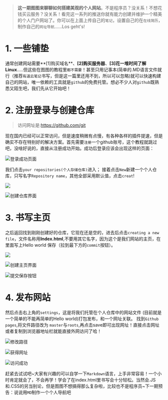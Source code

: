 >**这一期图图来聊聊如何搭建美观的个人网站**。不是程序员？没关系！不想花钱买云服务？没关系！看完这一系列的推送你就有能力创建并维护一个精美的个人门户网站了。你可以在上面上传自己的`笔记`，设置自己的在`在线简历`，制作自己的`网址导航`......Los geht's!

# 1. 一些铺垫


通常创建网站需要**[1]购买域名**、**[2]购买服务器**、**[3]花一堆时间了解Linux**.....但这些在图图的教程里`都不需要`！甚至只用记事本(简单的.MD语言文件就行（推荐`有道云笔记`书写，但是这一篇里还用不到，所以可以忽略)就可以快速构建自己的网站，唯一依赖的工具就是`github`的免费托管。想必不少人对`github`既熟悉又陌生吧，我们先从它开始吧！

# 2. 注册登录与创建仓库
>访问网址是:https://github.com/git

现在国内已经可以正常访问，但是速度稍微有点慢，有各种各样的插件提速，但是确实不存在特别好的解决方案。首先需要`注册`一个github账号，这个教程就跳过吧，没啥好说的，直接从注册成功开始。成功后登录应该会出现这样的页面：

![登录成功页面](https://7475-tututong-1302752799.tcb.qcloud.la/MD%E5%9B%BE%E5%BA%8A/msedge_w0oNdFnwBm.png?sign=6b89a08919afff4c28955455086d8953&t=1596583587)

我们点击`your repositories(个人存储仓库)`进入；
接着点击`New`新建一个个人仓库，只写名字`Repository name`，其他全部采用默认值，点击`creat`!

![](https://7475-tututong-1302752799.tcb.qcloud.la/MD%E5%9B%BE%E5%BA%8A/3.png?sign=6b4b9a7271bff38b1f6ac5b6227e0bd0&t=1596583665)

![创建仓库界面](https://7475-tututong-1302752799.tcb.qcloud.la/MD%E5%9B%BE%E5%BA%8A/5.png?sign=8929502f0a513c992c30d8d23d716743&t=1596583357)

# 3. 书写主页

之后返回找到刚刚创建好的仓库，它现在还是空的，进去后点击`creating a new file`，文件名称用**Index.html**,不要用其它名字，因为这个是我们网站的主页，在里面写上Hello world 保存（拉到最下方的`commit`按钮）。

![](https://7475-tututong-1302752799.tcb.qcloud.la/MD%E5%9B%BE%E5%BA%8A/msedge_ujcNO5143V.png?sign=9ace7127e024d681dba61c0f7e843b48&t=1596583515)

![创建主页界面](https://7475-tututong-1302752799.tcb.qcloud.la/MD%E5%9B%BE%E5%BA%8A/msedge_8Xujwn5lJy.png?sign=faa2291405dd0cfb72b8799e564e16d7&t=1596583882)

![提交保存按钮](https://7475-tututong-1302752799.tcb.qcloud.la/MD%E5%9B%BE%E5%BA%8A/msedge_O2Of5lmFul.png?sign=40a1096ba8a5d2bf6fd9ecdccbf592d6&t=1596583942)

# 4. 发布网站

然后点击右上角的`settings`，这是将我们托管在个人仓库中的网站文件
(目前就是一个简单的不能再简单的Hello world)打包发布，和一个网址关联。
找到`Github pages`,将文件路径改为
`master`与`roots`,再点击save即可出现网址！直接点击网址或者复制到浏览器地址栏就能直接外网访问了哈！

![修改路径](https://7475-tututong-1302752799.tcb.qcloud.la/MD%E5%9B%BE%E5%BA%8A/msedge_kScy6aKWyb.png?sign=e3526261a1a37f756ee33cd82de4bc22&t=1596584201)

![获得网址](https://7475-tututong-1302752799.tcb.qcloud.la/MD%E5%9B%BE%E5%BA%8A/msedge_qNs08sXjIS.png?sign=60c0cddbbb2fcd841c1de1e22476bdb5&t=1596584063)

![访问成功](https://7475-tututong-1302752799.tcb.qcloud.la/MD%E5%9B%BE%E5%BA%8A/msedge_I3VGiW8M37.png?sign=6f31f6291c5071f6d661f16dd7582c65&t=1596584254)

赶紧去试试吧\~大家有兴趣的可以自学一下`Markdown`语言，上手非常容易！一个小时肯定就会了，不会再学！学会了在index.html里书写会十分轻松。当然会.JS和.CSS的另当别论，但是图图不想搞得那么复杂啦，比较也不是程序员~下一期预告：说说用`MD`制作一个个人导航吧
